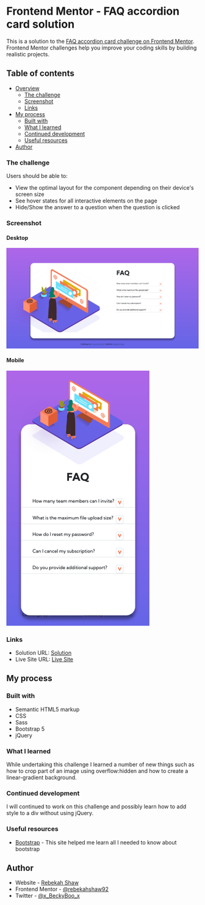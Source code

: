 # Frontend Mentor - FAQ accordion card solution

This is a solution to the [FAQ accordion card challenge on Frontend Mentor](https://www.frontendmentor.io/challenges/faq-accordion-card-XlyjD0Oam). Frontend Mentor challenges help you improve your coding skills by building realistic projects.

## Table of contents

- [Overview](#overview)
  - [The challenge](#the-challenge)
  - [Screenshot](#screenshot)
  - [Links](#links)
- [My process](#my-process)
  - [Built with](#built-with)
  - [What I learned](#what-i-learned)
  - [Continued development](#continued-development)
  - [Useful resources](#useful-resources)
- [Author](#author)

### The challenge

Users should be able to:

- View the optimal layout for the component depending on their device's screen size
- See hover states for all interactive elements on the page
- Hide/Show the answer to a question when the question is clicked

### Screenshot

#### Desktop

![desktop](images/desktop.png)

#### Mobile

![mobile](images/mobile.png)

### Links

- Solution URL: [Solution](https://your-solution-url.com)
- Live Site URL: [Live Site](https://your-live-site-url.com)

## My process

### Built with

- Semantic HTML5 markup
- CSS 
- Sass
- Bootstrap 5
- jQuery

### What I learned

While undertaking this challenge I learned a number of new things such as how to crop part of an image using overflow:hidden and how to create a linear-gradient background.

### Continued development

I will continued to work on this challenge and possibly learn how to add style to a div without using jQuery.

### Useful resources

- [Bootstrap](https://getbootstrap.com) - This site helped me learn all I needed to know about bootstrap

## Author

- Website - [Rebekah Shaw](https://www.rebekahshaw.com)
- Frontend Mentor - [@rebekahshaw92](https://www.frontendmentor.io/profile/rebekahshaw92)
- Twitter - [@x_BeckyBoo_x](https://www.twitter.com/x_BeckyBoo_x)
